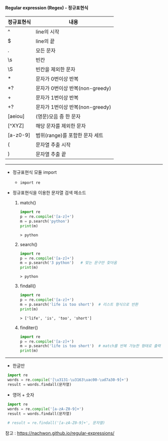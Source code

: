 #### Regular expression (Regex) - 정규표현식



| 정규표현식 | 내용                            |
| ---------- | ------------------------------- |
| ^          | line의 시작                     |
| $          | line의 끝                       |
| .          | 모든 문자                       |
| \s         | 빈칸                            |
| \S         | 빈칸을 제외한 문자              |
| *          | 문자가 0번이상 반복             |
| *?         | 문자가 0번이상 반복(non-greedy) |
| +          | 문자가 1번이상 반복             |
| +?         | 문자가 1번이상 반복(non-greedy) |
| [aeiou]    | (영문)모음 중 한 문자           |
| [^XYZ]     | 해당 문자를 제외한 문자         |
| [a-z0-9]   | 범위(range)를 포함한 문자 세트  |
| (          | 문자열 추출 시작                |
| )          | 문자열 추출 끝                  |





---





- 정규표현식 모듈 import

  - `import re`

- 정규표현식을 이용한 문자열 검색 메소드

  

  1. match()

     ```python
     import re
     p = re.compile('[a-z]+')
     m = p.search('python')   
     print(m)
     ```

     ```
     > python
     ```

     

  2. search()

     ```python
     import re
     p = re.compile('[a-z]+')
     m = p.search('3 python')   # 맞는 문구만 찾아옴
     print(m)
     ```

     ```
     > python  
     ```

     

  3. findall()

     ```python
     import re
     p = re.compile('[a-z]+')
     m = p.search('life is too short')  # 리스트 형식으로 반환
     print(m)
     ```

     ```
     > ['life', 'is', 'too', 'short']
     ```

     

  4. finditer()

     ```python
     import re
     p = re.compile('[a-z]+')
     m = p.search('life is too short')  # match를 반복 가능한 형태로 출력
     print(m)
     ```

     





---



- 한글만
```python
 import re
 words = re.compile('[\u3131-\u3163\uac00-\ud7a30-9]+')
 result = words.findall(문자열)
```

  

- 영어 + 숫자

```python
 import re
 words = re.compile('[a-zA-Z0-9]+')
 result = words.findall(문자열)      
    
 # result = re.findall('[a-zA-Z0-9]+', 문자열)
```





참고 : https://nachwon.github.io/regular-expressions/